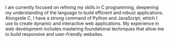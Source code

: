 I am currently focused on refining my skills in C programming, deepening my understanding of the
language to build efficient and robust applications. Alongside C, I have a strong command of Python
and JavaScript, which I use to create dynamic and interactive web applications. My experience in web
development includes mastering foundational techniques that allow me to build responsive and
user-friendly websites.
